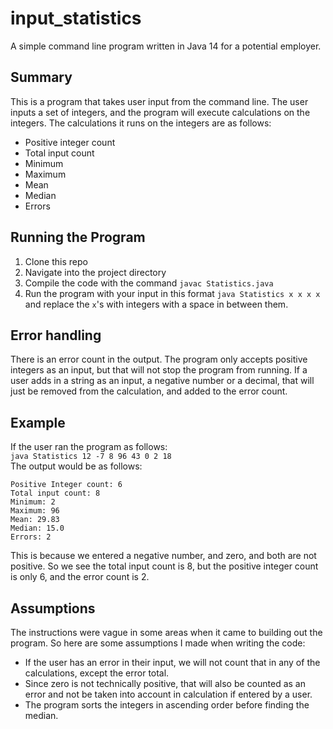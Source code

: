 # input_statistics
A simple command line program written in Java 14 for a potential employer. 

## Summary
This is a program that takes user input from the command line. The user inputs a set of integers, and the program will execute calculations on the integers. The calculations it runs on the integers are as follows:

- Positive integer count
- Total input count
- Minimum
- Maximum
- Mean
- Median
- Errors

## Running the Program
1. Clone this repo
1. Navigate into the project directory
1. Compile the code with the command `javac Statistics.java`
1. Run the program with your input in this format `java Statistics x x x x` and replace the `x`'s with integers with a space in between them.

## Error handling
There is an error count in the output. The program only accepts positive integers as an input, but that will not stop the program from running. If a user adds in a string as an input, a negative number or a decimal, that will just be removed from the calculation, and added to the error count.

## Example
If the user ran the program as follows:<br>
`java Statistics 12 -7 8 96 43 0 2 18`<br>
The output would be as follows:<br>
```
Positive Integer count: 6
Total input count: 8
Minimum: 2
Maximum: 96
Mean: 29.83
Median: 15.0
Errors: 2
```
This is because we entered a negative number, and zero, and both are not positive. So we see the total input count is 8, but the positive integer count is only 6, and the error count is 2.

## Assumptions
The instructions were vague in some areas when it came to building out the program. So here are some assumptions I made when writing the code:
- If the user has an error in their input, we will not count that in any of the calculations, except the error total.
- Since zero is not technically positive, that will also be counted as an error and not be taken into account in calculation if entered by a user.
- The program sorts the integers in ascending order before finding the median.
